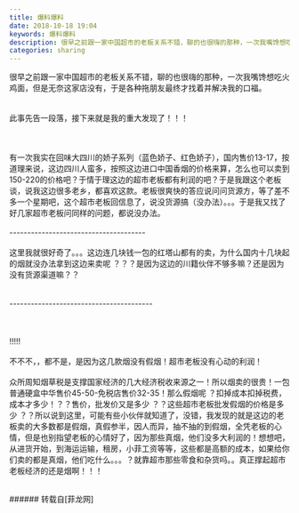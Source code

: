 ```yaml
---
title: 爆料爆料
date: 2018-10-18 19:04
keywords: 爆料爆料
description: 很早之前跟一家中国超市的老板关系不错，聊的也很嗨的那种，一次我嘴馋想吃火鸡面，但是无奈这家店没有，于是各种拖朋友最终才找着并解决我的口福。此事先告一段落，接下来就是我的重大发现了！！！有一次我实在回味大四川的娇子系列（蓝色娇子、红色娇子），国内售价13-17，按道理来说，这边四川人蛮多，按照这边进口中国香烟的价格来算，怎么也可以卖到150-220的价格吧？于情于理这边的超市老板都有利润的吧？于是我跟这个老板谈，说我这边很多老乡，都喜欢这款。老板很爽快的答应说问问货源方，等了差不多一个星期吧，这个超市老板回信息了，说没货源搞（没办法）。。。于是我又找了好几家超市老板问同样的问题，都说没办法。--------------------------------------这里我就很好奇了。。。这边连几块钱一包的红塔山都有的卖，为什么国内十几块起的烟就没办法拿到这边来卖呢 ？？？是因为这边的川籍伙伴不够多嘛？还是因为没有货源渠道嘛？？----------------------------------------!!!!!不不不，，都不是，是因为这几款烟没有假烟！超市老板没有心动的利润！众所周知烟草税是支撑国家经济的几大经济税收来源之一！所以烟卖的很贵！一包普通硬盒中华售价45-50-免税店售价32-35！那么假烟呢 ？扣掉成本扣掉税费，成本才多少！？？售价，批发价又是多少 ？？这些超市老板批发假烟的价格是多少 ？？所以说到这里，可能有些小伙伴就知道了，没错，我发现的就是这边的老板卖的大多数都是假烟，真假参半，因人而异，抽不抽的到假烟，全凭老板的心情，但是也别指望老板的心情好了，因为那些真烟，他们没多大利润的！想想吧，从进货开始，到海运运输，租房，小菲工资等等，这些都是高额的成本，如果给你们卖的都是真烟，他们吃什么。。。？就靠超市那些零食和杂货吗。。真正撑起超市老板经济的还是烟啊！！！
categories: sharing
---
```

<td class="t_f" id="postmessage_2105860">

很早之前跟一家中国超市的老板关系不错，聊的也很嗨的那种，一次我嘴馋想吃火鸡面，但是无奈这家店没有，于是各种拖朋友最终才找着并解决我的口福。<br/>
<br/>
<br/>
此事先告一段落，接下来就是我的重大发现了！！！<br/>
<br/>
<br/>
<br/>
有一次我实在回味大四川的娇子系列（蓝色娇子、红色娇子），国内售价13-17，按道理来说，这边四川人蛮多，按照这边进口中国香烟的价格来算，怎么也可以卖到150-220的价格吧？于情于理这边的超市老板都有利润的吧？于是我跟这个老板谈，说我这边很多老乡，都喜欢这款。老板很爽快的答应说问问货源方，等了差不多一个星期吧，这个超市老板回信息了，说没货源搞（没办法）。。。于是我又找了好几家超市老板问同样的问题，都说没办法。<br/>
<br/>
--------------------------------------<br/>
<br/>
这里我就很好奇了。。。这边连几块钱一包的红塔山都有的卖，为什么国内十几块起的烟就没办法拿到这边来卖呢 ？？？是因为这边的川籍伙伴不够多嘛？还是因为没有货源渠道嘛？？<br/>
<br/>
<br/>
----------------------------------------<br/>
<br/>
<br/>
<br/>
!!!!!<br/>
<br/>
不不不，，都不是，是因为这几款烟没有假烟！超市老板没有心动的利润！<br/>
<br/>
众所周知烟草税是支撑国家经济的几大经济税收来源之一！所以烟卖的很贵！一包普通硬盒中华售价45-50-免税店售价32-35！那么假烟呢 ？扣掉成本扣掉税费，成本才多少！？？售价，批发价又是多少 ？？这些超市老板批发假烟的价格是多少 ？？所以说到这里，可能有些小伙伴就知道了，没错，我发现的就是这边的老板卖的大多数都是假烟，真假参半，因人而异，抽不抽的到假烟，全凭老板的心情，但是也别指望老板的心情好了，因为那些真烟，他们没多大利润的！想想吧，从进货开始，到海运运输，租房，小菲工资等等，这些都是高额的成本，如果给你们卖的都是真烟，他们吃什么。。。？就靠超市那些零食和杂货吗。。真正撑起超市老板经济的还是烟啊！！！<br/>
<br/>
</td>
###### 转载自[菲龙网]